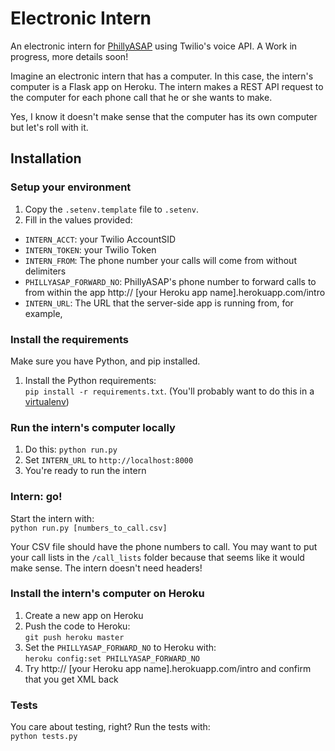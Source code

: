 # Electronic Intern

An electronic intern for [PhillyASAP](http://phillyasap.org/) using Twilio's voice API. A Work in progress, more details soon!  

Imagine an electronic intern that has a computer. In this case, the intern's computer is a Flask app on Heroku. The intern makes a REST API request to the computer for each phone call that he or she wants to make.  

Yes, I know it doesn't make sense that the computer has its own computer but let's roll with it.
## Installation

### Setup your environment

1. Copy the `.setenv.template` file to `.setenv`.
2. Fill in the values provided:
  * `INTERN_ACCT`: your Twilio AccountSID
  * `INTERN_TOKEN`: your Twilio Token
  * `INTERN_FROM`: The phone number your calls will come from without delimiters
  * `PHILLYASAP_FORWARD_NO`: PhillyASAP's phone number to forward calls to from within the app http:// [your Heroku app name].herokuapp.com/intro
  * `INTERN_URL`: The URL that the server-side app is running from, for example, 
 
### Install the requirements

Make sure you have Python, and pip installed.

1. Install the Python requirements:  
    `pip install -r requirements.txt`. (You'll probably want to do this in a [virtualenv](http://www.dabapps.com/blog/introduction-to-pip-and-virtualenv-python))

### Run the intern's computer locally
1. Do this:  `python run.py`
2. Set `INTERN_URL` to `http://localhost:8000`
3. You're ready to run the intern

### Intern: go!

Start the intern with:  
  `python run.py [numbers_to_call.csv]`  

Your CSV file should have the phone numbers to call. You may want to put your call lists in the `/call_lists` folder because that seems like it would make sense. The intern doesn't need headers! 

### Install the intern's computer on Heroku

1. Create a new app on Heroku
2. Push the code to Heroku:  
`git push heroku master`
3. Set the `PHILLYASAP_FORWARD_NO` to Heroku with:  
`heroku config:set PHILLYASAP_FORWARD_NO`
3. Try http:// [your Heroku app name].herokuapp.com/intro and confirm that you get XML back

### Tests

You care about testing, right? Run the tests with:  
`python tests.py`